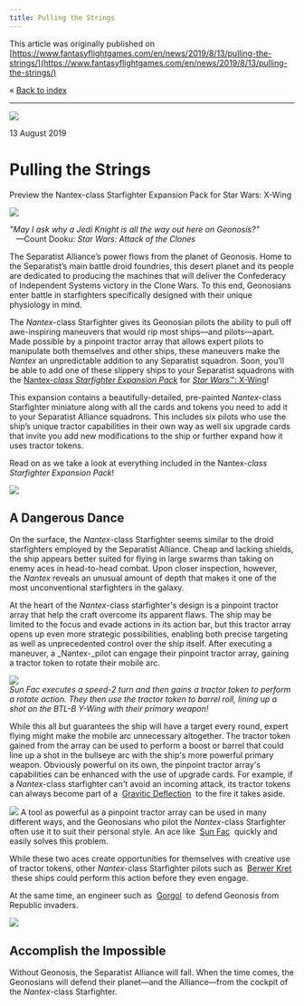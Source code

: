 ```yaml
---
title: Pulling the Strings
---
```


This article was originally published on [https://www.fantasyflightgames.com/en/news/2019/8/13/pulling-the-strings/](https://www.fantasyflightgames.com/en/news/2019/8/13/pulling-the-strings/)

&laquo; [Back to index](../index.md)

---

![](70beff5e99f500f98dce2b553092054d.jpg)

13 August 2019

Pulling the Strings
===================

Preview the Nantex-class Starfighter Expansion Pack for Star Wars: X-Wing

![](82e2d1afa9ea24a0be573553ad4e9c40.png)

_"May I ask why a Jedi Knight is all the way out here on Geonosis?"_  
   —Count Dooku: _Star Wars: Attack of the Clones_

The Separatist Alliance’s power flows from the planet of Geonosis. Home to the Separatist’s main battle droid foundries, this desert planet and its people are dedicated to producing the machines that will deliver the Confederacy of Independent Systems victory in the Clone Wars. To this end, Geonosians enter battle in starfighters specifically designed with their unique physiology in mind.

The _Nantex_\-class Starfighter gives its Geonosian pilots the ability to pull off awe-inspiring maneuvers that would rip most ships—and pilots—apart. Made possible by a pinpoint tractor array that allows expert pilots to manipulate both themselves and other ships, these maneuvers make the _Nantex_ an unpredictable addition to any Separatist squadron. Soon, you’ll be able to add one of these slippery ships to your Separatist squadrons with the [Nantex-_class Starfighter Expansion Pack_](https://www.fantasyflightgames.com/en/products/x-wing-second-edition/products/nantex-class-starfighter-expansion-pack/) for [_Star Wars_™: X-Wing](https://www.fantasyflightgames.com/en/news/2019/5/13/living-starfighters/)!

This expansion contains a beautifully-detailed, pre-painted _Nantex_\-class Starfighter miniature along with all the cards and tokens you need to add it to your Separatist Alliance squadrons. This includes six pilots who use the ship’s unique tractor capabilities in their own way as well six upgrade cards that invite you add new modifications to the ship or further expand how it uses tractor tokens.

Read on as we take a look at everything included in the Nantex-_class Starfighter Expansion Pack_! 

![](e6185722d7c690a6726d16eb46e74b4e.png)

A Dangerous Dance
-----------------

On the surface, the _Nantex_\-class Starfighter seems similar to the droid starfighters employed by the Separatist Alliance. Cheap and lacking shields, the ship appears better suited for flying in large swarms than taking on enemy aces in head-to-head combat. Upon closer inspection, however, the _Nantex_ reveals an unusual amount of depth that makes it one of the most unconventional starfighters in the galaxy.

At the heart of the _Nantex_\-class starfighter's design is a pinpoint tractor array that help the craft overcome its apparent flaws. The ship may be limited to the focus and evade actions in its action bar, but this tractor array opens up even more strategic possibilities, enabling both precise targeting as well as unprecedented control over the ship itself. After executing a maneuver, a _Nantex-_pilot can engage their pinpoint tractor array, gaining a tractor token to rotate their mobile arc.

![](f464d6376657665be75b79ef94fedb7b.jpg)  
_Sun Fac executes a speed-2 turn and then gains a tractor token to perform a rotate action. They then use the tractor token to barrel roll, lining up a shot on the BTL-B Y-Wing with their primary weapon!_

While this all but guarantees the ship will have a target every round, expert flying might make the mobile arc unnecessary altogether. The tractor token gained from the array can be used to perform a boost or barrel that could line up a shot in the bullseye arc with the ship's more powerful primary weapon. Obviously powerful on its own, the pinpoint tractor array's capabilities can be enhanced with the use of upgrade cards. For example, if a _Nantex_\-class starfighter can't avoid an incoming attack, its tractor tokens can always become part of a  [Gravitic Deflection](caecb278655ffb637d7a2485c63a084d.png)  to the fire it takes aside.

![](695b5f22b6119f3f73d6e16ad68c6eed.png) A tool as powerful as a pinpoint tractor array can be used in many different ways, and the Geonosians who pilot the _Nantex_\-class Starfighter often use it to suit their personal style. An ace like  [Sun Fac](695b5f22b6119f3f73d6e16ad68c6eed.png)    quickly and easily solves this problem. 

While these two aces create opportunities for themselves with creative use of tractor tokens, other _Nantex_\-class Starfighter pilots such as  [Berwer Kret](0e94301d91938b2d95cc30b1c64205b6.png)  these ships could perform this action before they even engage.

At the same time, an engineer such as  [Gorgol](a49d59163a4f922dc69cd3d21cbd93cc.png)  to defend Geonosis from Republic invaders.

![](9041ce035a2c9a6b6c742242cb31d0fb.png)

Accomplish the Impossible
-------------------------

Without Geonosis, the Separatist Alliance will fall. When the time comes, the Geonosians will defend their planet—and the Alliance—from the cockpit of the _Nantex_\-class Starfighter.

[](http://community.fantasyflightgames.com/index.php?/forum/222-x-wing/)